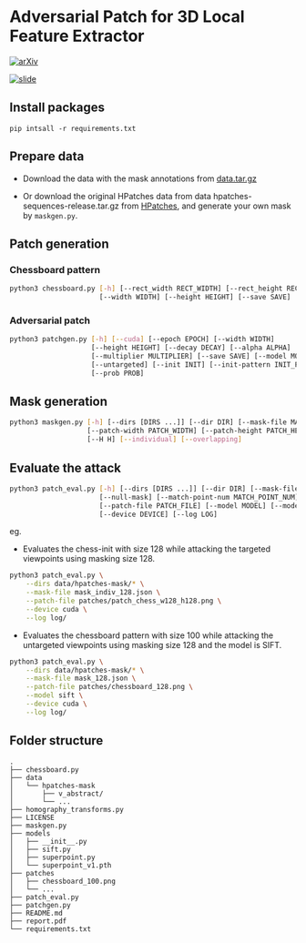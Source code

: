 # Adversarial Patch for 3D Local Feature Extractor

[![arXiv](https://img.shields.io/badge/arXiv-2406.08102-b31b1b.svg)](https://arxiv.org/abs/2406.08102)

[![slide](https://img.shields.io/badge/google%20slide-presentation-ffba00.svg)](https://docs.google.com/presentation/d/e/2PACX-1vS7ybtX8od70jtzw3ggknzAB1CgHYkvqZMPKGhsuv28gr09hEmzewgKnIQqAbeo0bbzmNFzq7isCqb4/pub?start=false&loop=false&delayms=3000)

## Install packages
```
pip intsall -r requirements.txt
```

## Prepare data
- Download the data with the mask annotations from [data.tar.gz](https://drive.google.com/file/d/1vR04XRnptLyJtYn8KbPd7KhKadKeSQzX/view?usp=drive_link)

- Or download the original HPatches data from data hpatches-sequences-release.tar.gz from [HPatches](icvl.ee.ic.ac.uk/vbalnt/hpatches/), and generate your own mask by `maskgen.py`.

## Patch generation
### Chessboard pattern
```bash
python3 chessboard.py [-h] [--rect_width RECT_WIDTH] [--rect_height RECT_HEIGHT]
                      [--width WIDTH] [--height HEIGHT] [--save SAVE]
```

### Adversarial patch
```bash
python3 patchgen.py [-h] [--cuda] [--epoch EPOCH] [--width WIDTH]
                    [--height HEIGHT] [--decay DECAY] [--alpha ALPHA]
                    [--multiplier MULTIPLIER] [--save SAVE] [--model MODEL]
                    [--untargeted] [--init INIT] [--init-pattern INIT_PATTERN]
                    [--prob PROB]
```

## Mask generation
```bash
python3 maskgen.py [-h] [--dirs [DIRS ...]] [--dir DIR] [--mask-file MASK_FILE]
                   [--patch-width PATCH_WIDTH] [--patch-height PATCH_HEIGHT]
                   [--H H] [--individual] [--overlapping]
```

## Evaluate the attack
```bash
python3 patch_eval.py [-h] [--dirs [DIRS ...]] [--dir DIR] [--mask-file MASK_FILE]
                      [--null-mask] [--match-point-num MATCH_POINT_NUM]
                      [--patch-file PATCH_FILE] [--model MODEL] [--model-weight MODEL_WEIGHT]
                      [--device DEVICE] [--log LOG]
```
eg.
- Evaluates the chess-init with size 128 while attacking the targeted viewpoints using masking size 128.
```bash
python3 patch_eval.py \
    --dirs data/hpatches-mask/* \
    --mask-file mask_indiv_128.json \
    --patch-file patches/patch_chess_w128_h128.png \
    --device cuda \
    --log log/
```
- Evaluates the chessboard pattern with size 100 while attacking the untargeted viewpoints using masking size 128 and the model is SIFT.
```bash
python3 patch_eval.py \
    --dirs data/hpatches-mask/* \
    --mask-file mask_128.json \
    --patch-file patches/chessboard_128.png \
    --model sift \
    --device cuda \
    --log log/
```

## Folder structure
```
.
├── chessboard.py
├── data
│   └── hpatches-mask
│       ├── v_abstract/
│       └── ...
├── homography_transforms.py
├── LICENSE
├── maskgen.py
├── models
│   ├── __init__.py
│   ├── sift.py
│   ├── superpoint.py
│   └── superpoint_v1.pth
├── patches
│   ├── chessboard_100.png
│   └── ...
├── patch_eval.py
├── patchgen.py
├── README.md
├── report.pdf
└── requirements.txt
```
